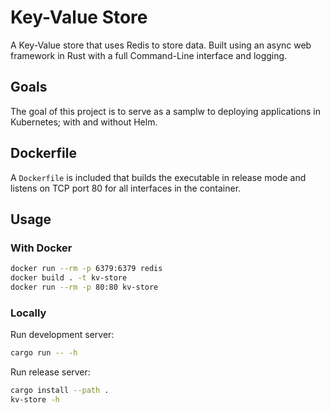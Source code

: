 # Key-Value Store
A Key-Value store that uses Redis to store data. Built using an async web framework in Rust with a full Command-Line interface and logging.

## Goals
The goal of this project is to serve as a samplw to deploying applications in Kubernetes; with and without Helm.

## Dockerfile
A `Dockerfile` is included that builds the executable in release mode and listens on TCP port 80 for all interfaces in the container.

## Usage
### With Docker
```bash
docker run --rm -p 6379:6379 redis
docker build . -t kv-store
docker run --rm -p 80:80 kv-store
```

### Locally
Run development server:
```bash
cargo run -- -h
```

Run release server:
```bash
cargo install --path .
kv-store -h
```
